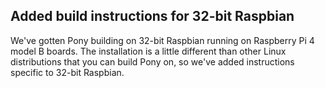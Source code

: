 ## Added build instructions for 32-bit Raspbian

We've gotten Pony building on 32-bit Raspbian running on Raspberry Pi 4 model B boards. The installation is a little different than other Linux distributions that you can build Pony on, so we've added instructions specific to 32-bit Raspbian.
